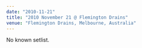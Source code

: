 ```yaml
---
date: "2010-11-21"
title: "2010 November 21 @ Flemington Drains"
venue: "Flemington Drains, Melbourne, Australia"
---
```


No known setlist.
